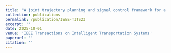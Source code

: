 ```yaml
---
title: "A joint trajectory planning and signal control framework for a network of connected and autonomous vehicles (in review)"
collection: publications
permalink: /publication/IEEE-TITS23
excerpt: ''
date: 2025-10-01
venue: 'IEEE Transactions on Intelligent Transportation Systems'
paperurl: ''
citation: ''
---
```

